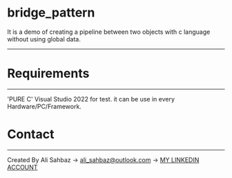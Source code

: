 # bridge_pattern

It is a demo of creating a pipeline between two objects with c language without using global data.
  
--------------------------------------------------------------------------------------------------------------------------------------------------------------------


# Requirements
------
'PURE C' 
Visual Studio 2022 for test. 
it can be use in every Hardware/PC/Framework.
 
# Contact
------
Created By Ali Sahbaz 
-> ali_sahbaz@outlook.com 
-> [MY LINKEDIN ACCOUNT](https://www.linkedin.com/in/ali-%C5%9Fahbaz-6588a8115/)
